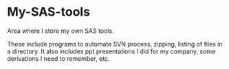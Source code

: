 # My-SAS-tools
Area where I store my own SAS tools.

These include programs to automate SVN process, zipping, listing of files in a directory. It also includes ppt presentations I did for my company, some derivations I need to remember, etc.
